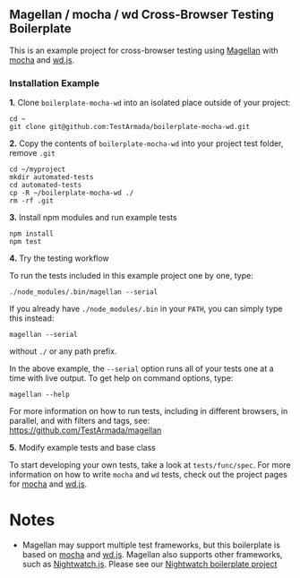 ## Magellan / mocha / wd Cross-Browser Testing Boilerplate

This is an example project for cross-browser testing using [Magellan](https://github.com/TestArmada/magellan) with [mocha](https://mochajs.org/) and [wd.js](https://github.com/admc/wd).


### Installation Example

**1.** Clone `boilerplate-mocha-wd` into an isolated place outside of your project:

```console
cd ~
git clone git@github.com:TestArmada/boilerplate-mocha-wd.git
```

**2.** Copy the contents of `boilerplate-mocha-wd` into your project test folder, remove `.git`

```console
cd ~/myproject
mkdir automated-tests
cd automated-tests
cp -R ~/boilerplate-mocha-wd ./
rm -rf .git
```

**3.** Install npm modules and run example tests

```console
npm install
npm test
```

**4.** Try the testing workflow

To run the tests included in this example project one by one, type:
```console
./node_modules/.bin/magellan --serial
```

If you already have `./node_modules/.bin` in your `PATH`, you can simply type this instead:
```console
magellan --serial
```
without `./` or any path prefix.

In the above example, the `--serial` option runs all of your tests one at a time with live output. To get help on command options, type:
```console
magellan --help
```

For more information on how to run tests, including in different browsers, in parallel, and with filters and tags, see: https://github.com/TestArmada/magellan

**5.** Modify example tests and base class

To start developing your own tests, take a look at `tests/func/spec`. For more information on how to write `mocha` and `wd` tests, check out the project pages for [mocha](https://mochajs.org/) and [wd.js](https://github.com/admc/wd).

Notes
=====

  - Magellan may support multiple test frameworks, but this boilerplate is based on [mocha](https://mochajs.org/) and [wd.js](https://github.com/admc/wd). Magellan also supports other frameworks, such as [Nightwatch.js](https://nightwatchjs.org/). Please see our [Nightwatch boilerplate project](https://github.com/TestArmada/boilerplate-nightwatch)

